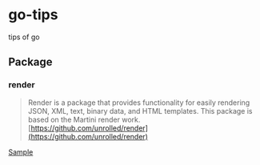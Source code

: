 # go-tips
tips of go



## Package

### render

> Render is a package that provides functionality for easily rendering JSON, XML, text, binary data, and HTML templates. This package is based on the Martini render work.
> [https://github.com/unrolled/render](https://github.com/unrolled/render)

[Sample](https://github.com/bonfy/go-tips/blob/master/package/render/main.go)
